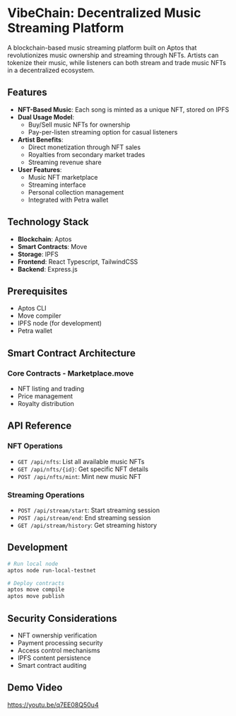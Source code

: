 # VibeChain: Decentralized Music Streaming Platform

A blockchain-based music streaming platform built on Aptos that revolutionizes music ownership and streaming through NFTs. Artists can tokenize their music, while listeners can both stream and trade music NFTs in a decentralized ecosystem.

## Features

- **NFT-Based Music**: Each song is minted as a unique NFT, stored on IPFS
- **Dual Usage Model**: 
  - Buy/Sell music NFTs for ownership
  - Pay-per-listen streaming option for casual listeners
- **Artist Benefits**:
  - Direct monetization through NFT sales
  - Royalties from secondary market trades
  - Streaming revenue share
- **User Features**:
  - Music NFT marketplace
  - Streaming interface
  - Personal collection management
  - Integrated with Petra wallet

## Technology Stack

- **Blockchain**: Aptos
- **Smart Contracts**: Move
- **Storage**: IPFS
- **Frontend**: React Typescript, TailwindCSS
- **Backend**: Express.js

## Prerequisites

- Aptos CLI
- Move compiler
- IPFS node (for development)
- Petra wallet
## Smart Contract Architecture

### Core Contracts - Marketplace.move
   - NFT listing and trading
   - Price management
   - Royalty distribution


## API Reference

### NFT Operations

- `GET /api/nfts`: List all available music NFTs
- `GET /api/nfts/{id}`: Get specific NFT details
- `POST /api/nfts/mint`: Mint new music NFT

### Streaming Operations

- `POST /api/stream/start`: Start streaming session
- `POST /api/stream/end`: End streaming session
- `GET /api/stream/history`: Get streaming history

## Development

```bash
# Run local node
aptos node run-local-testnet

# Deploy contracts
aptos move compile
aptos move publish

```

## Security Considerations

- NFT ownership verification
- Payment processing security
- Access control mechanisms
- IPFS content persistence
- Smart contract auditing

## Demo Video
https://youtu.be/q7EE08Q50u4
